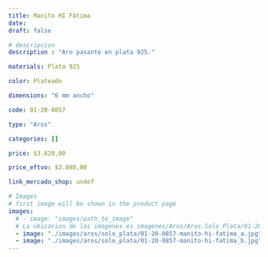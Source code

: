 ```yaml
---
title: Manito HI Fátima
date: 
draft: false

# descripcion
description : "Aro pasante en plata 925."

materials: Plata 925

color: Plateado

dimensions: "6 mm ancho"

code: 01-20-0857

type: "Aros"

categories: []

price: $3.620,00

price_eftvo: $3.080,00

link_mercado_shop: undef

# Images
# first image will be shown in the product page
images:
  # - image: "images/path_to_image"
  # La ubicacion de las imagenes es imagenes/Aros/Aros.Solo Plata/01-20-0857-manito-hi-fatima
  - image: "./images/aros/solo_plata/01-20-0857-manito-hi-fatima_a.jpg"
  - image: "./images/aros/solo_plata/01-20-0857-manito-hi-fatima_b.jpg"
---
```

